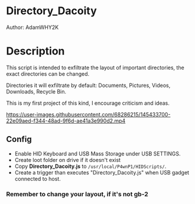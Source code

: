 # Directory_Dacoity

Author: AdamWHY2K

# Description
This script is intended to exfiltrate the layout of important directories, the exact directories can be changed.

Directories it will exfiltrate by default: Documents, Pictures, Videos, Downloads, Recycle Bin.

This is my first project of this kind, I encourage criticism and ideas.

https://user-images.githubusercontent.com/68286215/145433700-22e09aed-f344-48ad-9f6d-ae41a3e990d2.mp4

## Config

* Enable HID Keyboard and USB Mass Storage under USB SETTINGS.
* Create loot folder on drive if it doesn't exist
* Copy **Directory_Dacoity.js** to ```/usr/local/P4wnP1/HIDScripts/```.
* Create a trigger than executes "Directory_Dacoity.js" when USB gadget connected to host.

### Remember to change your layout, if it's not gb-2
